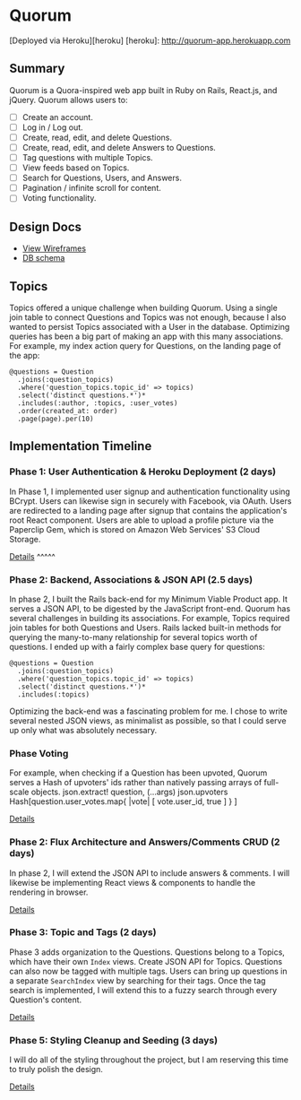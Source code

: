 # Quorum
[Deployed via Heroku][heroku]
[heroku]: http://quorum-app.herokuapp.com


## Summary

Quorum is a Quora-inspired web app built in Ruby on Rails, React.js, and jQuery.
Quorum allows users to:

- [ ] Create an account.
- [ ] Log in / Log out.
- [ ] Create, read, edit, and delete Questions.
- [ ] Create, read, edit, and delete Answers to Questions.
- [ ] Tag questions with multiple Topics.
- [ ] View feeds based on Topics.
- [ ] Search for Questions, Users, and Answers.
- [ ] Pagination / infinite scroll for content.
- [ ] Voting functionality.

## Design Docs
* [View Wireframes][view]
* [DB schema][schema]

[view]: ./docs/views.md
[schema]: ./docs/schema.md

## Topics

Topics offered a unique challenge when building Quorum. Using a single join table to connect Questions and Topics was not enough, because I also wanted to persist Topics associated with a User in the database. Optimizing queries has been a big part of making an app with this many associations. For example, my index action query for Questions, on the landing page of the app:

    @questions = Question
      .joins(:question_topics)
      .where('question_topics.topic_id' => topics)
      .select('distinct questions.*')*
      .includes(:author, :topics, :user_votes)
      .order(created_at: order)
      .page(page).per(10)



## Implementation Timeline

### Phase 1: User Authentication & Heroku Deployment (2 days)

In Phase 1, I implemented user signup and authentication functionality using BCrypt. Users can likewise sign in securely with Facebook, via OAuth. Users are redirected to a landing page after signup that contains the application's root React component. Users are able to upload a profile picture via the Paperclip Gem, which is stored on Amazon Web Services' S3 Cloud Storage.

[Details][phase-one]
^^^^^

### Phase 2: Backend, Associations & JSON API (2.5 days)

In phase 2, I built the Rails back-end for my Minimum Viable Product app. It serves a JSON API, to be digested by the JavaScript front-end. Quorum has several challenges in building its associations. For example, Topics required join tables for both Questions and Users. Rails lacked built-in methods for querying the many-to-many relationship for several topics worth of questions. I ended up with a fairly complex base query for questions:

    @questions = Question
      .joins(:question_topics)
      .where('question_topics.topic_id' => topics)
      .select('distinct questions.*')*
      .includes(:topics)

Optimizing the back-end was a fascinating problem for me. I chose to write several nested JSON views, as minimalist as possible, so that I could serve up only what was absolutely necessary.

### Phase Voting

For example, when checking if a Question has been upvoted, Quorum serves a Hash of upvoters' ids rather than natively passing arrays of full-scale objects.
    json.extract! question, (...args)
    json.upvoters Hash[question.user_votes.map{ |vote| [ vote.user_id, true ] } ]


 <!-- Next, I will set up Flux, the React Router, and the React view structure for the main application. After the basic Flux architecture has been set up, a Question store will be implemented and a set of actions corresponding to the needed CRUD functionality created.
Once this is done, I will create React views for the Questions `Index`, `IndexItem` and `Form`. At the end of Phase 1b, Questions can be created, read, edited and destroyed in the browser. -->


[Details][phase-one]

### Phase 2: Flux Architecture and Answers/Comments CRUD (2 days)

In phase 2, I will extend the JSON API to include answers & comments. I will likewise be implementing React views & components to handle the rendering in browser.


[Details][phase-two]

### Phase 3: Topic and Tags (2 days)

Phase 3 adds organization to the Questions. Questions belong to a Topics, which have their own `Index` views. Create JSON API for Topics. Questions can also now be tagged with multiple tags. Users can bring up questions in a separate `SearchIndex` view by searching for their tags. Once the tag search is implemented, I will extend this to a fuzzy search through every Question's content.

[Details][phase-three]


### Phase 5: Styling Cleanup and Seeding (3 days)

I will do all of the styling throughout the project, but I am reserving this time to truly polish the design.

[Details][phase-five]



[phase-one]: ./docs/phases/phase1.md
[phase-two]: ./docs/phases/phase2.md
[phase-three]: ./docs/phases/phase3.md
[phase-four]: ./docs/phases/phase4.md
[phase-five]: ./docs/phases/phase5.md
